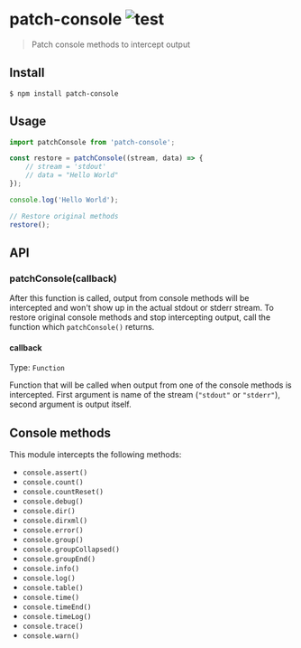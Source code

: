 # patch-console ![test](https://github.com/vadimdemedes/patch-console/workflows/test/badge.svg)

> Patch console methods to intercept output

## Install

```
$ npm install patch-console
```

## Usage

```js
import patchConsole from 'patch-console';

const restore = patchConsole((stream, data) => {
	// stream = 'stdout'
	// data = "Hello World"
});

console.log('Hello World');

// Restore original methods
restore();
```

## API

### patchConsole(callback)

After this function is called, output from console methods will be intercepted and won't show up in the actual stdout or stderr stream.
To restore original console methods and stop intercepting output, call the function which `patchConsole()` returns.

#### callback

Type: `Function`

Function that will be called when output from one of the console methods is intercepted.
First argument is name of the stream (`"stdout"` or `"stderr"`), second argument is output itself.

## Console methods

This module intercepts the following methods:

- `console.assert()`
- `console.count()`
- `console.countReset()`
- `console.debug()`
- `console.dir()`
- `console.dirxml()`
- `console.error()`
- `console.group()`
- `console.groupCollapsed()`
- `console.groupEnd()`
- `console.info()`
- `console.log()`
- `console.table()`
- `console.time()`
- `console.timeEnd()`
- `console.timeLog()`
- `console.trace()`
- `console.warn()`
